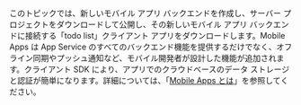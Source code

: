 
このトピックでは、新しいモバイル アプリ バックエンドを作成し、サーバー プロジェクトをダウンロードして公開し、その新しいモバイル アプリ バックエンドに接続する「todo list」クライアント アプリをダウンロードします。Mobile Apps は App Service のすべてのバックエンド機能を提供するだけでなく、オフライン同期やプッシュ通知など、モバイル開発者が設計した機能が追加されます。クライアント SDK により、アプリでのクラウドベースのデータ ストレージと認証が簡単になります。詳細については、「[Mobile Apps とは](app-service-mobile-value-prop.md)」を参照してください。

<!---HONumber=Nov15_HO4-->